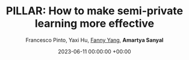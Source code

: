 ---
layout: post
categories: research
authors: "Amartya Sanyal"
title:  "PILLAR: How to make semi-private learning more effective"
date:   2023-06-11 00:00:00 +00:00
image: /images/cert_mnist.png
author: Francesco Pinto, Yaxi Hu, <a href="https://sml.inf.ethz.ch/group/fannyy/"> Fanny Yang</a>, <strong> Amartya Sanyal </strong>
important: new
accepted: yes
venue: Workshop on <a href="https://sites.google.com/view/trustml-unlimited/home">Pitfalls of limited data and computation for Trustworthy ML </a>  
shortVenue: ICLR Workshop
paper: https://openreview.net/forum?id=vVXRNcltT6
poster: files/dp_ssl_poster.pdf
arxiv: https://arxiv.org/abs/2306.03962
---